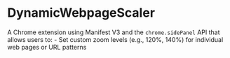 # DynamicWebpageScaler
A Chrome extension using Manifest V3 and the `chrome.sidePanel` API that allows users to: - Set custom zoom levels (e.g., 120%, 140%) for individual web pages or URL patterns 

